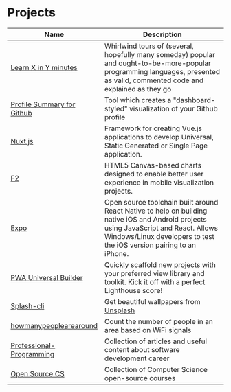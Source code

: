 # Projects

| Name | Description |
|------|-------------|
| [Learn X in Y minutes](https://github.com/adambard/learnxinyminutes-docs) | Whirlwind tours of (several, hopefully many someday) popular and ought-to-be-more-popular programming languages, presented as valid, commented code and explained as they go |
| [Profile Summary for Github](https://github.com/tipsy/profile-summary-for-github) | Tool which creates a "dashboard-styled" visualization of your Github profile |
| [Nuxt.js](https://github.com/nuxt/nuxt.js) | Framework for creating Vue.js applications to develop Universal, Static Generated or Single Page application. |
| [F2](https://github.com/antvis/f2)  | HTML5 Canvas-based charts designed to enable better user experience in mobile visualization projects. |
| [Expo](https://www.github.com/expo/expo) | Open source toolchain built around React Native to help on building native iOS and Android projects using JavaScript and React. Allows Windows/Linux developers to test the iOS version pairing to an iPhone. |
| [PWA Universal Builder](https://github.com/lukeed/pwa)  | Quickly scaffold new projects with your preferred view library and toolkit. Kick it off with a perfect Lighthouse score! |
| [Splash-cli](https://github.com/splash-cli/splash-cli)  | Get beautiful wallpapers from [Unsplash](https://unsplash.com/) |
| [howmanypeoplearearound](https://github.com/schollz/howmanypeoplearearound) | Count the number of people in an area based on WiFi signals |
| [Professional-Programming](https://github.com/charlax/professional-programming) | Collection of articles and useful content about software development career |
| [Open Source CS](https://github.com/ForrestKnight/open-source-cs) | Collection of Computer Science open-source courses |